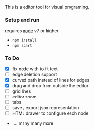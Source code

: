 This is a editor tool for visual programing.

### Setup and run
requires [node](https://nodejs.org/en/) v7 or higher
 - ```npm install```
 - ```npm start```

### To Do
- [x] fix node with to fit text
- [ ] edge deletion support
- [x] curved path instead of lines for edges
- [x] drag and drop from outside the editor
- [ ] grid lines
- [ ] editor zoom
- [ ] tabs
- [ ] save / export json representation
- [ ] HTML drawer to configure each node
- .... many many more
